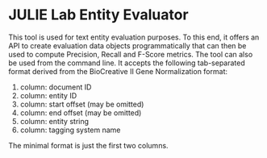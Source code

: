 # JULIE Lab Entity Evaluator

This tool is used for text entity evaluation purposes. To this end, it offers an API to create evaluation data objects programmatically that can then be used to compute Precision, Recall and F-Score metrics.
The tool can also be used from the command line. It accepts the following tab-separated format derived from the BioCreative II Gene Normalization format:

1. column: document ID
2. column: entity ID
3. column: start offset (may be omitted)
4. column: end offset (may be omitted)
5. column: entity string
6. column: tagging system name

The minimal format is just the first two columns.
